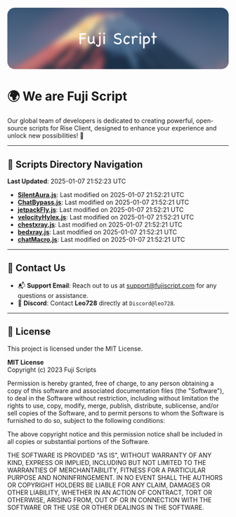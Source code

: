 ![Banner](.github/b.webp)

# 🌍 **We are Fuji Script**

Our global team of developers is dedicated to creating powerful, open-source scripts for Rise Client, designed to enhance your experience and unlock new possibilities! 🌟

---
<!-- SCRIPTS_NAVIGATION_START -->
## 📂 **Scripts Directory Navigation**

**Last Updated**: 2025-01-07 21:52:23 UTC

- **[SilentAura.js](scripts/SilentAura.js)**: Last modified on 2025-01-07 21:52:21 UTC
- **[ChatBypass.js](scripts/ChatBypass.js)**: Last modified on 2025-01-07 21:52:21 UTC
- **[jetpackFly.js](scripts/jetpackFly.js)**: Last modified on 2025-01-07 21:52:21 UTC
- **[velocityHylex.js](scripts/velocityHylex.js)**: Last modified on 2025-01-07 21:52:21 UTC
- **[chestxray.js](scripts/chestxray.js)**: Last modified on 2025-01-07 21:52:21 UTC
- **[bedxray.js](scripts/bedxray.js)**: Last modified on 2025-01-07 21:52:21 UTC
- **[chatMacro.js](scripts/chatMacro.js)**: Last modified on 2025-01-07 21:52:21 UTC

<!-- SCRIPTS_NAVIGATION_END -->

---

## 💬 **Contact Us**  
- 📬 **Support Email**: Reach out to us at [support@fujiscript.com](mailto:support@fujiscript.com) for any questions or assistance.  
- 💬 **Discord**: Contact **Leo728** directly at `Discord@leo728`.

---

## 📜 **License**

This project is licensed under the MIT License.  

**MIT License**  
Copyright (c) 2023 Fuji Scripts  

Permission is hereby granted, free of charge, to any person obtaining a copy of this software and associated documentation files (the "Software"), to deal in the Software without restriction, including without limitation the rights to use, copy, modify, merge, publish, distribute, sublicense, and/or sell copies of the Software, and to permit persons to whom the Software is furnished to do so, subject to the following conditions:  

The above copyright notice and this permission notice shall be included in all copies or substantial portions of the Software.  

THE SOFTWARE IS PROVIDED "AS IS", WITHOUT WARRANTY OF ANY KIND, EXPRESS OR IMPLIED, INCLUDING BUT NOT LIMITED TO THE WARRANTIES OF MERCHANTABILITY, FITNESS FOR A PARTICULAR PURPOSE AND NONINFRINGEMENT. IN NO EVENT SHALL THE AUTHORS OR COPYRIGHT HOLDERS BE LIABLE FOR ANY CLAIM, DAMAGES OR OTHER LIABILITY, WHETHER IN AN ACTION OF CONTRACT, TORT OR OTHERWISE, ARISING FROM, OUT OF OR IN CONNECTION WITH THE SOFTWARE OR THE USE OR OTHER DEALINGS IN THE SOFTWARE.  
